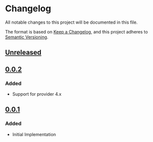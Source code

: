# Changelog

All notable changes to this project will be documented in this file.

The format is based on [Keep a Changelog](https://keepachangelog.com/en/1.0.0/),
and this project adheres to [Semantic Versioning](https://semver.org/spec/v2.0.0.html).

## [Unreleased]

## [0.0.2]

### Added

- Support for provider 4.x

## [0.0.1]

### Added

- Initial Implementation

<!-- markdown-link-check-disable -->

[unreleased]: https://github.com/mineiros-io/terraform-google-service/compare/v0.0.2...HEAD
[0.0.2]: https://github.com/mineiros-io/terraform-google-service/compare/v0.0.1...v0.0.2
[0.0.1]: https://github.com/mineiros-io/terraform-google-service/releases/tag/v0.0.1

<!-- markdown-link-check-disabled -->
